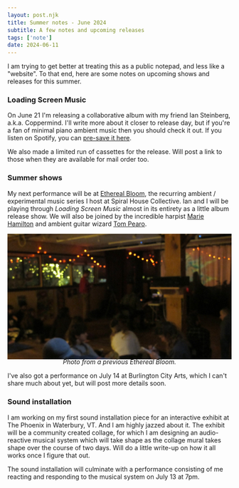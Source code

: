 ```yaml
---
layout: post.njk
title: Summer notes - June 2024
subtitle: A few notes and upcoming releases
tags: ['note']
date: 2024-06-11
---
```


I am trying to get better at treating this as a public notepad, and less like a "website". To that end, here are some notes on upcoming shows and releases for this summer.

### Loading Screen Music

On June 21 I'm releasing a collaborative album with my friend Ian Steinberg, a.k.a. Coppermind. I'll write more about it closer to release day, but if you're a fan of minimal piano ambient music then you should check it out. If you listen on Spotify, you can [pre-save it here](https://distrokid.com/hyperfollow/coppermindandstsilva/loading-screen-music?utm_campaign=website&utm_medium=Email+&utm_source=SendGrid).

We also made a limited run of cassettes for the release. Will post a link to those when they are available for mail order too.

### Summer shows

My next performance will be at [Ethereal Bloom](https://st-silva.netlify.app//2024-03-28-about-ethereal-bloom/), the recurring ambient / experimental music series I host at Spiral House Collective. Ian and I will be playing through *Loading Screen Music* almost in its entirety as a little album release show. We will also be joined by the incredible harpist [Marie Hamilton](https://mariehamiltonmusic.com/) and ambient guitar wizard [Tom Pearo](https://www.tompearo.com/). 

![photo from ethereal bloom 1](../assets/ethereal-bloom-1/IMG_8480.JPG)

<figcaption style="font-style: italic; margin-top: -20px; text-align: center">Photo from a previous Ethereal Bloom.</figcaption>

I've also got a performance on July 14 at Burlington City Arts, which I can't share much about yet, but will post more details soon.

### Sound installation

I am working on my first sound installation piece for an interactive exhibit at The Phoenix in Waterbury, VT. And I am highly jazzed about it. The exhibit will be a community created collage, for which I am designing an audio-reactive musical system which will take shape as the collage mural takes shape over the course of two days. Will do a little write-up on how it all works once I figure that out. 

The sound installation will culminate with a performance consisting of me reacting and responding to the musical system on July 13 at 7pm.